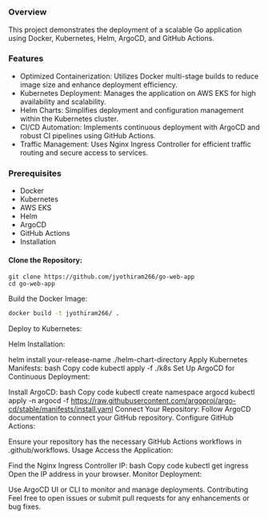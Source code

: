 # 
### Overview
This project demonstrates the deployment of a scalable Go application using Docker, Kubernetes, Helm, ArgoCD, and GitHub Actions.

### Features
- Optimized Containerization: Utilizes Docker multi-stage builds to reduce image size and enhance deployment efficiency.
- Kubernetes Deployment: Manages the application on AWS EKS for high availability and scalability.
- Helm Charts: Simplifies deployment and configuration management within the Kubernetes cluster.
- CI/CD Automation: Implements continuous deployment with ArgoCD and robust CI pipelines using GitHub Actions.
- Traffic Management: Uses Nginx Ingress Controller for efficient traffic routing and secure access to services.

### Prerequisites
- Docker
- Kubernetes
- AWS EKS
- Helm
- ArgoCD
- GitHub Actions
- Installation

#### Clone the Repository:
```
git clone https://github.com/jyothiram266/go-web-app
cd go-web-app
```
Build the Docker Image:

```bash
docker build -t jyothiram266/ .
```

Deploy to Kubernetes:

Helm Installation:

helm install your-release-name ./helm-chart-directory
Apply Kubernetes Manifests:
bash
Copy code
kubectl apply -f ./k8s
Set Up ArgoCD for Continuous Deployment:

Install ArgoCD:
bash
Copy code
kubectl create namespace argocd
kubectl apply -n argocd -f https://raw.githubusercontent.com/argoproj/argo-cd/stable/manifests/install.yaml
Connect Your Repository:
Follow ArgoCD documentation to connect your GitHub repository.
Configure GitHub Actions:

Ensure your repository has the necessary GitHub Actions workflows in .github/workflows.
Usage
Access the Application:

Find the Nginx Ingress Controller IP:
bash
Copy code
kubectl get ingress
Open the IP address in your browser.
Monitor Deployment:

Use ArgoCD UI or CLI to monitor and manage deployments.
Contributing
Feel free to open issues or submit pull requests for any enhancements or bug fixes.
